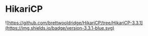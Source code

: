 # HikariCP

![https://github.com/brettwooldridge/HikariCP/tree/HikariCP-3.3.1](https://img.shields.io/badge/version-3.3.1-blue.svg)
